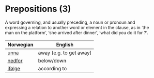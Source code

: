 # Prepositions (3)

A word governing, and usually preceding, a noun or pronoun and expressing a relation to another word or element in the clause, as in ‘the man on the platform’, ‘she arrived after dinner’, ‘what did you do it for ?’.

| Norwegian | English |
| --- | --- |
| [unna](https://www.ordnett.no/search?language=no&phrase=unna) | away (e.g. to get away) |
| [nedfor](https://www.ordnett.no/search?language=no&phrase=nedfor) | below/down |
| [ifølge](https://www.ordnett.no/search?language=no&phrase=ifølge) | according to |

